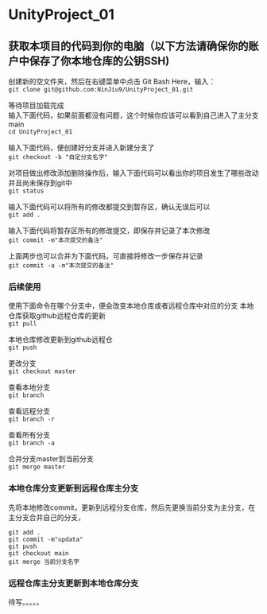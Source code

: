 # UnityProject_01
## 获取本项目的代码到你的电脑（以下方法请确保你的账户中保存了你本地仓库的公钥SSH)
创建新的空文件夹，然后在右键菜单中点击 Git Bash Here，输入：  
```git clone git@github.com:NinJiu9/UnityProject_01.git```  

等待项目加载完成  
输入下面代码，如果前面都没有问题，这个时候你应该可以看到自己进入了主分支 main   
`cd UnityProject_01`  

输入下面代码，便创建好分支并进入新建分支了  
`git checkout -b "自定分支名字"`  

对项目做出修改添加删除操作后，输入下面代码可以看出你的项目发生了哪些改动并且尚未保存到git中  
`git status`  

输入下面代码可以将所有的修改都提交到暂存区，确认无误后可以  
`git add .`  

输入下面代码将暂存区所有的修改提交，即保存并记录了本次修改  
`git commit -m"本次提交的备注"`  

上面两步也可以合并为下面代码，可直接将修改一步保存并记录  
`git commit -a -m"本次提交的备注"`   


### 后续使用  
使用下面命令在哪个分支中，便会改变本地仓库或者远程仓库中对应的分支
本地仓库获取github远程仓库的更新  
`git pull`  
  
本地仓库修改更新到github远程仓  
`git push`  

更改分支  
`git checkout master`  

查看本地分支  
`git branch`  

查看远程分支  
`git branch -r`  

查看所有分支  
`git branch -a`  

合并分支master到当前分支  
`git merge master`

### 本地仓库分支更新到远程仓库主分支
先将本地修改commit，更新到远程分支仓库，然后先更换当前分支为主分支，在主分支合并自己的分支， 
```
git add .  
git commit -m"updata"
git push  
git checkout main  
git merge 当前分支名字  
```  
### 远程仓库主分支更新到本地仓库分支
待写。。。。。

